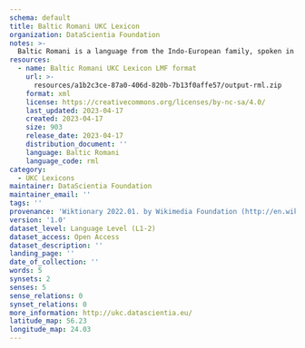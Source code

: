 ```yaml
---
schema: default
title: Baltic Romani UKC Lexicon
organization: DataScientia Foundation
notes: >-
  Baltic Romani is a language from the Indo-European family, spoken in Eurasia. The UKC Lexicon of Baltic Romani is represented as a lexico-semantic network. It consists of words, word senses, synsets, as well as sense-level and synset-level relationships.
resources:
  - name: Baltic Romani UKC Lexicon LMF format
    url: >-
      resources/a1b2c3ce-87a0-406d-820b-7b13f0affe57/output-rml.zip
    format: xml
    license: https://creativecommons.org/licenses/by-nc-sa/4.0/
    last_updated: 2023-04-17
    created: 2023-04-17
    size: 903
    release_date: 2023-04-17
    distribution_document: ''
    language: Baltic Romani
    language_code: rml
category:
  - UKC Lexicons
maintainer: DataScientia Foundation
maintainer_email: ''
tags: ''
provenance: 'Wiktionary 2022.01. by Wikimedia Foundation (http://en.wiktionary.org); Princeton WordNet 2.1 by Princeton University (https://wordnet.princeton.edu)'
version: '1.0'
dataset_level: Language Level (L1-2)
dataset_access: Open Access
dataset_description: ''
landing_page: ''
date_of_collection: ''
words: 5
synsets: 2
senses: 5
sense_relations: 0
synset_relations: 0
more_information: http://ukc.datascientia.eu/
latitude_map: 56.23
longitude_map: 24.03
---
```

